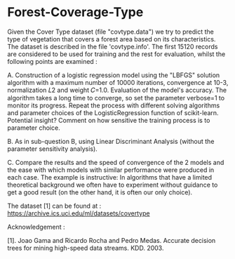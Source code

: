# Forest-Coverage-Type

Given the Cover Type dataset (file "covtype.data") we try to predict the type of vegetation that covers a forest area based on its characteristics. The dataset is described in the file 'covtype.info'. The first 15120 records are considered to be used for training and the rest for evaluation, whilst the following points are examined : 

A. Construction of a logistic regression model using the "LBFGS" solution algorithm with a maximum number of 10000 iterations, convergence at 10-3, normalization 𝐿2 and weight 𝐶=1.0. Evaluation of the model's accuracy. The algorithm takes a long time to converge, so set the parameter verbose=1 to monitor its progress. Repeat the process with different solving algorithms and parameter choices of the LogisticRegression function of scikit-learn. Potential insight? Comment on how sensitive the training process is to parameter choice.

B. As in sub-question B, using Linear Discriminant Analysis (without the parameter sensitivity analysis).

C. Compare the results and the speed of convergence of the 2 models and the ease with which models with similar performance were produced in each case. The example is instructive: In algorithms that have a limited theoretical background we often have to experiment without guidance to get a good result (on the other hand, it is often our only choice).

The dataset [1] can be found at : https://archive.ics.uci.edu/ml/datasets/covertype

Acknowledgement : 

[1]. Joao Gama and Ricardo Rocha and Pedro Medas. Accurate decision trees for mining high-speed data streams. KDD. 2003.
